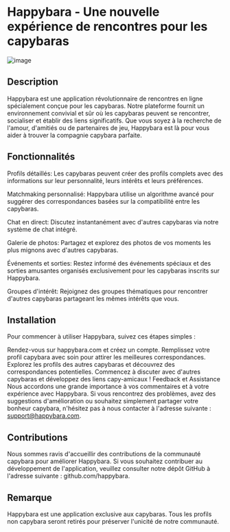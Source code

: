 # Happybara - Une nouvelle expérience de rencontres pour les capybaras

![image](https://github.com/MeKAniml/Happybara/assets/85285247/d5af5cd8-9b5a-4d2d-aa64-ba4e5e547175)


## Description
Happybara est une application révolutionnaire de rencontres en ligne spécialement conçue pour les capybaras. Notre plateforme fournit un environnement convivial et sûr où les capybaras peuvent se rencontrer, socialiser et établir des liens significatifs. Que vous soyez à la recherche de l'amour, d'amitiés ou de partenaires de jeu, Happybara est là pour vous aider à trouver la compagnie capybara parfaite.

## Fonctionnalités
 Profils détaillés: Les capybaras peuvent créer des profils complets avec des informations sur leur personnalité, leurs intérêts et leurs préférences.

Matchmaking personnalisé: Happybara utilise un algorithme avancé pour suggérer des correspondances basées sur la compatibilité entre les capybaras.

Chat en direct: Discutez instantanément avec d'autres capybaras via notre système de chat intégré.

Galerie de photos: Partagez et explorez des photos de vos moments les plus mignons avec d'autres capybaras.

Événements et sorties: Restez informé des événements spéciaux et des sorties amusantes organisés exclusivement pour les capybaras inscrits sur Happybara.

Groupes d'intérêt: Rejoignez des groupes thématiques pour rencontrer d'autres capybaras partageant les mêmes intérêts que vous.


## Installation
Pour commencer à utiliser Happybara, suivez ces étapes simples :

Rendez-vous sur happybara.com et créez un compte.
Remplissez votre profil capybara avec soin pour attirer les meilleures correspondances.
Explorez les profils des autres capybaras et découvrez des correspondances potentielles.
Commencez à discuter avec d'autres capybaras et développez des liens capy-amicaux !
Feedback et Assistance
Nous accordons une grande importance à vos commentaires et à votre expérience avec Happybara. Si vous rencontrez des problèmes, avez des suggestions d'amélioration ou souhaitez simplement partager votre bonheur capybara, n'hésitez pas à nous contacter à l'adresse suivante : support@happybara.com.

## Contributions
Nous sommes ravis d'accueillir des contributions de la communauté capybara pour améliorer Happybara. Si vous souhaitez contribuer au développement de l'application, veuillez consulter notre dépôt GitHub à l'adresse suivante : github.com/happybara.

## Remarque
Happybara est une application exclusive aux capybaras. Tous les profils non capybara seront retirés pour préserver l'unicité de notre communauté.
